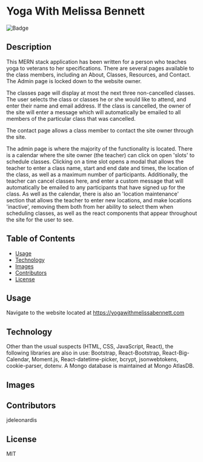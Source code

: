 # Yoga With Melissa Bennett
![Badge](https://img.shields.io/github/v/release/jdeleonardis/yoga_with_melissa_bennett_react?color=blue&include_prereleases&style=plastic)

## Description

This MERN stack application has been written for a person who teaches yoga to veterans to her specifications. There are several pages available to the class members, including an About, Classes, Resources, and Contact. The Admin page is locked down to the website owner.

The classes page will display at most the next three non-cancelled classes. The user selects the class or classes he or she would like to attend, and enter their name and email address. If the class is cancelled, the owner of the site will enter a message which will automatically be emailed to all members of the particular class that was cancelled.

The contact page allows a class member to contact the site owner through the site.

The admin page is where the majority of the functionality is located. There is a calendar where the site owner (the teacher) can click on open 'slots' to schedule classes. Clicking on a time slot opens a modal that allows the teacher to enter a class name, start and end date and times, the location of the class, as well as a maximum number of participants. Additionally, the teacher can cancel classes here, and enter a custom message that will automatically be emailed to any participants that have signed up for the class. As well as the calendar, there is also an 'location maintenance' section that allows the teacher to enter new locations, and make locations 'inactive', removing them both from her ability to select them when scheduling classes, as well as the react components that appear throughout the site for the user to see.

## Table of Contents

* [Usage](#usage)
* [Technology](#Technology)
* [Images](#Images)
* [Contributors](#Contributors)
* [License](#License)

## Usage
Navigate to the website located at https://yogawithmelissabennett.com

## Technology
Other than the usual suspects (HTML, CSS, JavaScript, React), the following libraries are also in use: Bootstrap, React-Bootstrap, React-Big-Calendar, Moment.js, React-datetime-picker, bcrypt, jsonwebtokens, cookie-parser, dotenv. A Mongo database is maintained at Mongo AtlasDB.

## Images

## Contributors
jdeleonardis

## License
MIT